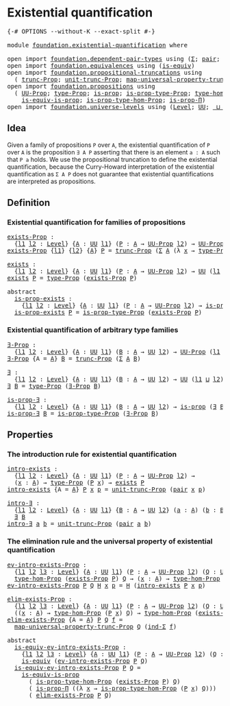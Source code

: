 # Existential quantification

<pre class="Agda"><a id="39" class="Symbol">{-#</a> <a id="43" class="Keyword">OPTIONS</a> <a id="51" class="Pragma">--without-K</a> <a id="63" class="Pragma">--exact-split</a> <a id="77" class="Symbol">#-}</a>

<a id="82" class="Keyword">module</a> <a id="89" href="foundation.existential-quantification.html" class="Module">foundation.existential-quantification</a> <a id="127" class="Keyword">where</a>

<a id="134" class="Keyword">open</a> <a id="139" class="Keyword">import</a> <a id="146" href="foundation.dependent-pair-types.html" class="Module">foundation.dependent-pair-types</a> <a id="178" class="Keyword">using</a> <a id="184" class="Symbol">(</a><a id="185" href="foundation-core.dependent-pair-types.html#502" class="Record">Σ</a><a id="186" class="Symbol">;</a> <a id="188" href="foundation-core.dependent-pair-types.html#575" class="InductiveConstructor">pair</a><a id="192" class="Symbol">;</a> <a id="194" href="foundation-core.dependent-pair-types.html#592" class="Field">pr1</a><a id="197" class="Symbol">;</a> <a id="199" href="foundation-core.dependent-pair-types.html#604" class="Field">pr2</a><a id="202" class="Symbol">;</a> <a id="204" href="foundation-core.dependent-pair-types.html#687" class="Function">ind-Σ</a><a id="209" class="Symbol">)</a>
<a id="211" class="Keyword">open</a> <a id="216" class="Keyword">import</a> <a id="223" href="foundation.equivalences.html" class="Module">foundation.equivalences</a> <a id="247" class="Keyword">using</a> <a id="253" class="Symbol">(</a><a id="254" href="foundation-core.equivalences.html#1542" class="Function">is-equiv</a><a id="262" class="Symbol">)</a>
<a id="264" class="Keyword">open</a> <a id="269" class="Keyword">import</a> <a id="276" href="foundation.propositional-truncations.html" class="Module">foundation.propositional-truncations</a> <a id="313" class="Keyword">using</a>
  <a id="321" class="Symbol">(</a> <a id="323" href="foundation.propositional-truncations.html#2510" class="Function">trunc-Prop</a><a id="333" class="Symbol">;</a> <a id="335" href="foundation.propositional-truncations.html#2096" class="Function">unit-trunc-Prop</a><a id="350" class="Symbol">;</a> <a id="352" href="foundation.propositional-truncations.html#5222" class="Function">map-universal-property-trunc-Prop</a><a id="385" class="Symbol">)</a>
<a id="387" class="Keyword">open</a> <a id="392" class="Keyword">import</a> <a id="399" href="foundation.propositions.html" class="Module">foundation.propositions</a> <a id="423" class="Keyword">using</a>
  <a id="431" class="Symbol">(</a> <a id="433" href="foundation-core.propositions.html#1380" class="Function">UU-Prop</a><a id="440" class="Symbol">;</a> <a id="442" href="foundation-core.propositions.html#1482" class="Function">type-Prop</a><a id="451" class="Symbol">;</a> <a id="453" href="foundation-core.propositions.html#1295" class="Function">is-prop</a><a id="460" class="Symbol">;</a> <a id="462" href="foundation-core.propositions.html#1549" class="Function">is-prop-type-Prop</a><a id="479" class="Symbol">;</a> <a id="481" href="foundation-core.propositions.html#8465" class="Function">type-hom-Prop</a><a id="494" class="Symbol">;</a>
    <a id="500" href="foundation-core.propositions.html#3682" class="Function">is-equiv-is-prop</a><a id="516" class="Symbol">;</a> <a id="518" href="foundation-core.propositions.html#8605" class="Function">is-prop-type-hom-Prop</a><a id="539" class="Symbol">;</a> <a id="541" href="foundation-core.propositions.html#6147" class="Function">is-prop-Π</a><a id="550" class="Symbol">)</a>
<a id="552" class="Keyword">open</a> <a id="557" class="Keyword">import</a> <a id="564" href="foundation.universe-levels.html" class="Module">foundation.universe-levels</a> <a id="591" class="Keyword">using</a> <a id="597" class="Symbol">(</a><a id="598" href="Agda.Primitive.html#597" class="Postulate">Level</a><a id="603" class="Symbol">;</a> <a id="605" href="foundation-core.universe-levels.html#222" class="Primitive">UU</a><a id="607" class="Symbol">;</a> <a id="609" href="Agda.Primitive.html#810" class="Primitive Operator">_⊔_</a><a id="612" class="Symbol">)</a>
</pre>
## Idea

Given a family of propositions `P` over `A`, the existential quantification of `P` over `A` is the proposition `∃ A P` asserting that there is an element `a : A` such that `P a` holds. We use the propositional truncation to define the existential quantification, because the Curry-Howard interpretation of the existential quantification as `Σ A P` does not guarantee that existential quantifications are interpreted as propositions.

## Definition

### Existential quantification for families of propositions

<pre class="Agda"><a id="exists-Prop"></a><a id="1146" href="foundation.existential-quantification.html#1146" class="Function">exists-Prop</a> <a id="1158" class="Symbol">:</a>
  <a id="1162" class="Symbol">{</a><a id="1163" href="foundation.existential-quantification.html#1163" class="Bound">l1</a> <a id="1166" href="foundation.existential-quantification.html#1166" class="Bound">l2</a> <a id="1169" class="Symbol">:</a> <a id="1171" href="Agda.Primitive.html#597" class="Postulate">Level</a><a id="1176" class="Symbol">}</a> <a id="1178" class="Symbol">{</a><a id="1179" href="foundation.existential-quantification.html#1179" class="Bound">A</a> <a id="1181" class="Symbol">:</a> <a id="1183" href="foundation-core.universe-levels.html#222" class="Primitive">UU</a> <a id="1186" href="foundation.existential-quantification.html#1163" class="Bound">l1</a><a id="1188" class="Symbol">}</a> <a id="1190" class="Symbol">(</a><a id="1191" href="foundation.existential-quantification.html#1191" class="Bound">P</a> <a id="1193" class="Symbol">:</a> <a id="1195" href="foundation.existential-quantification.html#1179" class="Bound">A</a> <a id="1197" class="Symbol">→</a> <a id="1199" href="foundation-core.propositions.html#1380" class="Function">UU-Prop</a> <a id="1207" href="foundation.existential-quantification.html#1166" class="Bound">l2</a><a id="1209" class="Symbol">)</a> <a id="1211" class="Symbol">→</a> <a id="1213" href="foundation-core.propositions.html#1380" class="Function">UU-Prop</a> <a id="1221" class="Symbol">(</a><a id="1222" href="foundation.existential-quantification.html#1163" class="Bound">l1</a> <a id="1225" href="Agda.Primitive.html#810" class="Primitive Operator">⊔</a> <a id="1227" href="foundation.existential-quantification.html#1166" class="Bound">l2</a><a id="1229" class="Symbol">)</a>
<a id="1231" href="foundation.existential-quantification.html#1146" class="Function">exists-Prop</a> <a id="1243" class="Symbol">{</a><a id="1244" href="foundation.existential-quantification.html#1244" class="Bound">l1</a><a id="1246" class="Symbol">}</a> <a id="1248" class="Symbol">{</a><a id="1249" href="foundation.existential-quantification.html#1249" class="Bound">l2</a><a id="1251" class="Symbol">}</a> <a id="1253" class="Symbol">{</a><a id="1254" href="foundation.existential-quantification.html#1254" class="Bound">A</a><a id="1255" class="Symbol">}</a> <a id="1257" href="foundation.existential-quantification.html#1257" class="Bound">P</a> <a id="1259" class="Symbol">=</a> <a id="1261" href="foundation.propositional-truncations.html#2510" class="Function">trunc-Prop</a> <a id="1272" class="Symbol">(</a><a id="1273" href="foundation-core.dependent-pair-types.html#502" class="Record">Σ</a> <a id="1275" href="foundation.existential-quantification.html#1254" class="Bound">A</a> <a id="1277" class="Symbol">(λ</a> <a id="1280" href="foundation.existential-quantification.html#1280" class="Bound">x</a> <a id="1282" class="Symbol">→</a> <a id="1284" href="foundation-core.propositions.html#1482" class="Function">type-Prop</a> <a id="1294" class="Symbol">(</a><a id="1295" href="foundation.existential-quantification.html#1257" class="Bound">P</a> <a id="1297" href="foundation.existential-quantification.html#1280" class="Bound">x</a><a id="1298" class="Symbol">)))</a>

<a id="exists"></a><a id="1303" href="foundation.existential-quantification.html#1303" class="Function">exists</a> <a id="1310" class="Symbol">:</a>
  <a id="1314" class="Symbol">{</a><a id="1315" href="foundation.existential-quantification.html#1315" class="Bound">l1</a> <a id="1318" href="foundation.existential-quantification.html#1318" class="Bound">l2</a> <a id="1321" class="Symbol">:</a> <a id="1323" href="Agda.Primitive.html#597" class="Postulate">Level</a><a id="1328" class="Symbol">}</a> <a id="1330" class="Symbol">{</a><a id="1331" href="foundation.existential-quantification.html#1331" class="Bound">A</a> <a id="1333" class="Symbol">:</a> <a id="1335" href="foundation-core.universe-levels.html#222" class="Primitive">UU</a> <a id="1338" href="foundation.existential-quantification.html#1315" class="Bound">l1</a><a id="1340" class="Symbol">}</a> <a id="1342" class="Symbol">(</a><a id="1343" href="foundation.existential-quantification.html#1343" class="Bound">P</a> <a id="1345" class="Symbol">:</a> <a id="1347" href="foundation.existential-quantification.html#1331" class="Bound">A</a> <a id="1349" class="Symbol">→</a> <a id="1351" href="foundation-core.propositions.html#1380" class="Function">UU-Prop</a> <a id="1359" href="foundation.existential-quantification.html#1318" class="Bound">l2</a><a id="1361" class="Symbol">)</a> <a id="1363" class="Symbol">→</a> <a id="1365" href="foundation-core.universe-levels.html#222" class="Primitive">UU</a> <a id="1368" class="Symbol">(</a><a id="1369" href="foundation.existential-quantification.html#1315" class="Bound">l1</a> <a id="1372" href="Agda.Primitive.html#810" class="Primitive Operator">⊔</a> <a id="1374" href="foundation.existential-quantification.html#1318" class="Bound">l2</a><a id="1376" class="Symbol">)</a>
<a id="1378" href="foundation.existential-quantification.html#1303" class="Function">exists</a> <a id="1385" href="foundation.existential-quantification.html#1385" class="Bound">P</a> <a id="1387" class="Symbol">=</a> <a id="1389" href="foundation-core.propositions.html#1482" class="Function">type-Prop</a> <a id="1399" class="Symbol">(</a><a id="1400" href="foundation.existential-quantification.html#1146" class="Function">exists-Prop</a> <a id="1412" href="foundation.existential-quantification.html#1385" class="Bound">P</a><a id="1413" class="Symbol">)</a>

<a id="1416" class="Keyword">abstract</a>
  <a id="is-prop-exists"></a><a id="1427" href="foundation.existential-quantification.html#1427" class="Function">is-prop-exists</a> <a id="1442" class="Symbol">:</a>
    <a id="1448" class="Symbol">{</a><a id="1449" href="foundation.existential-quantification.html#1449" class="Bound">l1</a> <a id="1452" href="foundation.existential-quantification.html#1452" class="Bound">l2</a> <a id="1455" class="Symbol">:</a> <a id="1457" href="Agda.Primitive.html#597" class="Postulate">Level</a><a id="1462" class="Symbol">}</a> <a id="1464" class="Symbol">{</a><a id="1465" href="foundation.existential-quantification.html#1465" class="Bound">A</a> <a id="1467" class="Symbol">:</a> <a id="1469" href="foundation-core.universe-levels.html#222" class="Primitive">UU</a> <a id="1472" href="foundation.existential-quantification.html#1449" class="Bound">l1</a><a id="1474" class="Symbol">}</a> <a id="1476" class="Symbol">(</a><a id="1477" href="foundation.existential-quantification.html#1477" class="Bound">P</a> <a id="1479" class="Symbol">:</a> <a id="1481" href="foundation.existential-quantification.html#1465" class="Bound">A</a> <a id="1483" class="Symbol">→</a> <a id="1485" href="foundation-core.propositions.html#1380" class="Function">UU-Prop</a> <a id="1493" href="foundation.existential-quantification.html#1452" class="Bound">l2</a><a id="1495" class="Symbol">)</a> <a id="1497" class="Symbol">→</a> <a id="1499" href="foundation-core.propositions.html#1295" class="Function">is-prop</a> <a id="1507" class="Symbol">(</a><a id="1508" href="foundation.existential-quantification.html#1303" class="Function">exists</a> <a id="1515" href="foundation.existential-quantification.html#1477" class="Bound">P</a><a id="1516" class="Symbol">)</a>
  <a id="1520" href="foundation.existential-quantification.html#1427" class="Function">is-prop-exists</a> <a id="1535" href="foundation.existential-quantification.html#1535" class="Bound">P</a> <a id="1537" class="Symbol">=</a> <a id="1539" href="foundation-core.propositions.html#1549" class="Function">is-prop-type-Prop</a> <a id="1557" class="Symbol">(</a><a id="1558" href="foundation.existential-quantification.html#1146" class="Function">exists-Prop</a> <a id="1570" href="foundation.existential-quantification.html#1535" class="Bound">P</a><a id="1571" class="Symbol">)</a>
</pre>
### Existential quantification of arbitrary type families

<pre class="Agda"><a id="∃-Prop"></a><a id="1645" href="foundation.existential-quantification.html#1645" class="Function">∃-Prop</a> <a id="1652" class="Symbol">:</a>
  <a id="1656" class="Symbol">{</a><a id="1657" href="foundation.existential-quantification.html#1657" class="Bound">l1</a> <a id="1660" href="foundation.existential-quantification.html#1660" class="Bound">l2</a> <a id="1663" class="Symbol">:</a> <a id="1665" href="Agda.Primitive.html#597" class="Postulate">Level</a><a id="1670" class="Symbol">}</a> <a id="1672" class="Symbol">{</a><a id="1673" href="foundation.existential-quantification.html#1673" class="Bound">A</a> <a id="1675" class="Symbol">:</a> <a id="1677" href="foundation-core.universe-levels.html#222" class="Primitive">UU</a> <a id="1680" href="foundation.existential-quantification.html#1657" class="Bound">l1</a><a id="1682" class="Symbol">}</a> <a id="1684" class="Symbol">(</a><a id="1685" href="foundation.existential-quantification.html#1685" class="Bound">B</a> <a id="1687" class="Symbol">:</a> <a id="1689" href="foundation.existential-quantification.html#1673" class="Bound">A</a> <a id="1691" class="Symbol">→</a> <a id="1693" href="foundation-core.universe-levels.html#222" class="Primitive">UU</a> <a id="1696" href="foundation.existential-quantification.html#1660" class="Bound">l2</a><a id="1698" class="Symbol">)</a> <a id="1700" class="Symbol">→</a> <a id="1702" href="foundation-core.propositions.html#1380" class="Function">UU-Prop</a> <a id="1710" class="Symbol">(</a><a id="1711" href="foundation.existential-quantification.html#1657" class="Bound">l1</a> <a id="1714" href="Agda.Primitive.html#810" class="Primitive Operator">⊔</a> <a id="1716" href="foundation.existential-quantification.html#1660" class="Bound">l2</a><a id="1718" class="Symbol">)</a>
<a id="1720" href="foundation.existential-quantification.html#1645" class="Function">∃-Prop</a> <a id="1727" class="Symbol">{</a><a id="1728" class="Argument">A</a> <a id="1730" class="Symbol">=</a> <a id="1732" href="foundation.existential-quantification.html#1732" class="Bound">A</a><a id="1733" class="Symbol">}</a> <a id="1735" href="foundation.existential-quantification.html#1735" class="Bound">B</a> <a id="1737" class="Symbol">=</a> <a id="1739" href="foundation.propositional-truncations.html#2510" class="Function">trunc-Prop</a> <a id="1750" class="Symbol">(</a><a id="1751" href="foundation-core.dependent-pair-types.html#502" class="Record">Σ</a> <a id="1753" href="foundation.existential-quantification.html#1732" class="Bound">A</a> <a id="1755" href="foundation.existential-quantification.html#1735" class="Bound">B</a><a id="1756" class="Symbol">)</a>

<a id="∃"></a><a id="1759" href="foundation.existential-quantification.html#1759" class="Function">∃</a> <a id="1761" class="Symbol">:</a>
  <a id="1765" class="Symbol">{</a><a id="1766" href="foundation.existential-quantification.html#1766" class="Bound">l1</a> <a id="1769" href="foundation.existential-quantification.html#1769" class="Bound">l2</a> <a id="1772" class="Symbol">:</a> <a id="1774" href="Agda.Primitive.html#597" class="Postulate">Level</a><a id="1779" class="Symbol">}</a> <a id="1781" class="Symbol">{</a><a id="1782" href="foundation.existential-quantification.html#1782" class="Bound">A</a> <a id="1784" class="Symbol">:</a> <a id="1786" href="foundation-core.universe-levels.html#222" class="Primitive">UU</a> <a id="1789" href="foundation.existential-quantification.html#1766" class="Bound">l1</a><a id="1791" class="Symbol">}</a> <a id="1793" class="Symbol">(</a><a id="1794" href="foundation.existential-quantification.html#1794" class="Bound">B</a> <a id="1796" class="Symbol">:</a> <a id="1798" href="foundation.existential-quantification.html#1782" class="Bound">A</a> <a id="1800" class="Symbol">→</a> <a id="1802" href="foundation-core.universe-levels.html#222" class="Primitive">UU</a> <a id="1805" href="foundation.existential-quantification.html#1769" class="Bound">l2</a><a id="1807" class="Symbol">)</a> <a id="1809" class="Symbol">→</a> <a id="1811" href="foundation-core.universe-levels.html#222" class="Primitive">UU</a> <a id="1814" class="Symbol">(</a><a id="1815" href="foundation.existential-quantification.html#1766" class="Bound">l1</a> <a id="1818" href="Agda.Primitive.html#810" class="Primitive Operator">⊔</a> <a id="1820" href="foundation.existential-quantification.html#1769" class="Bound">l2</a><a id="1822" class="Symbol">)</a>
<a id="1824" href="foundation.existential-quantification.html#1759" class="Function">∃</a> <a id="1826" href="foundation.existential-quantification.html#1826" class="Bound">B</a> <a id="1828" class="Symbol">=</a> <a id="1830" href="foundation-core.propositions.html#1482" class="Function">type-Prop</a> <a id="1840" class="Symbol">(</a><a id="1841" href="foundation.existential-quantification.html#1645" class="Function">∃-Prop</a> <a id="1848" href="foundation.existential-quantification.html#1826" class="Bound">B</a><a id="1849" class="Symbol">)</a>

<a id="is-prop-∃"></a><a id="1852" href="foundation.existential-quantification.html#1852" class="Function">is-prop-∃</a> <a id="1862" class="Symbol">:</a>
  <a id="1866" class="Symbol">{</a><a id="1867" href="foundation.existential-quantification.html#1867" class="Bound">l1</a> <a id="1870" href="foundation.existential-quantification.html#1870" class="Bound">l2</a> <a id="1873" class="Symbol">:</a> <a id="1875" href="Agda.Primitive.html#597" class="Postulate">Level</a><a id="1880" class="Symbol">}</a> <a id="1882" class="Symbol">{</a><a id="1883" href="foundation.existential-quantification.html#1883" class="Bound">A</a> <a id="1885" class="Symbol">:</a> <a id="1887" href="foundation-core.universe-levels.html#222" class="Primitive">UU</a> <a id="1890" href="foundation.existential-quantification.html#1867" class="Bound">l1</a><a id="1892" class="Symbol">}</a> <a id="1894" class="Symbol">(</a><a id="1895" href="foundation.existential-quantification.html#1895" class="Bound">B</a> <a id="1897" class="Symbol">:</a> <a id="1899" href="foundation.existential-quantification.html#1883" class="Bound">A</a> <a id="1901" class="Symbol">→</a> <a id="1903" href="foundation-core.universe-levels.html#222" class="Primitive">UU</a> <a id="1906" href="foundation.existential-quantification.html#1870" class="Bound">l2</a><a id="1908" class="Symbol">)</a> <a id="1910" class="Symbol">→</a> <a id="1912" href="foundation-core.propositions.html#1295" class="Function">is-prop</a> <a id="1920" class="Symbol">(</a><a id="1921" href="foundation.existential-quantification.html#1759" class="Function">∃</a> <a id="1923" href="foundation.existential-quantification.html#1895" class="Bound">B</a><a id="1924" class="Symbol">)</a>
<a id="1926" href="foundation.existential-quantification.html#1852" class="Function">is-prop-∃</a> <a id="1936" href="foundation.existential-quantification.html#1936" class="Bound">B</a> <a id="1938" class="Symbol">=</a> <a id="1940" href="foundation-core.propositions.html#1549" class="Function">is-prop-type-Prop</a> <a id="1958" class="Symbol">(</a><a id="1959" href="foundation.existential-quantification.html#1645" class="Function">∃-Prop</a> <a id="1966" href="foundation.existential-quantification.html#1936" class="Bound">B</a><a id="1967" class="Symbol">)</a>
</pre>
## Properties

### The introduction rule for existential quantification

<pre class="Agda"><a id="intro-exists"></a><a id="2055" href="foundation.existential-quantification.html#2055" class="Function">intro-exists</a> <a id="2068" class="Symbol">:</a>
  <a id="2072" class="Symbol">{</a><a id="2073" href="foundation.existential-quantification.html#2073" class="Bound">l1</a> <a id="2076" href="foundation.existential-quantification.html#2076" class="Bound">l2</a> <a id="2079" class="Symbol">:</a> <a id="2081" href="Agda.Primitive.html#597" class="Postulate">Level</a><a id="2086" class="Symbol">}</a> <a id="2088" class="Symbol">{</a><a id="2089" href="foundation.existential-quantification.html#2089" class="Bound">A</a> <a id="2091" class="Symbol">:</a> <a id="2093" href="foundation-core.universe-levels.html#222" class="Primitive">UU</a> <a id="2096" href="foundation.existential-quantification.html#2073" class="Bound">l1</a><a id="2098" class="Symbol">}</a> <a id="2100" class="Symbol">(</a><a id="2101" href="foundation.existential-quantification.html#2101" class="Bound">P</a> <a id="2103" class="Symbol">:</a> <a id="2105" href="foundation.existential-quantification.html#2089" class="Bound">A</a> <a id="2107" class="Symbol">→</a> <a id="2109" href="foundation-core.propositions.html#1380" class="Function">UU-Prop</a> <a id="2117" href="foundation.existential-quantification.html#2076" class="Bound">l2</a><a id="2119" class="Symbol">)</a> <a id="2121" class="Symbol">→</a>
  <a id="2125" class="Symbol">(</a><a id="2126" href="foundation.existential-quantification.html#2126" class="Bound">x</a> <a id="2128" class="Symbol">:</a> <a id="2130" href="foundation.existential-quantification.html#2089" class="Bound">A</a><a id="2131" class="Symbol">)</a> <a id="2133" class="Symbol">→</a> <a id="2135" href="foundation-core.propositions.html#1482" class="Function">type-Prop</a> <a id="2145" class="Symbol">(</a><a id="2146" href="foundation.existential-quantification.html#2101" class="Bound">P</a> <a id="2148" href="foundation.existential-quantification.html#2126" class="Bound">x</a><a id="2149" class="Symbol">)</a> <a id="2151" class="Symbol">→</a> <a id="2153" href="foundation.existential-quantification.html#1303" class="Function">exists</a> <a id="2160" href="foundation.existential-quantification.html#2101" class="Bound">P</a>
<a id="2162" href="foundation.existential-quantification.html#2055" class="Function">intro-exists</a> <a id="2175" class="Symbol">{</a><a id="2176" class="Argument">A</a> <a id="2178" class="Symbol">=</a> <a id="2180" href="foundation.existential-quantification.html#2180" class="Bound">A</a><a id="2181" class="Symbol">}</a> <a id="2183" href="foundation.existential-quantification.html#2183" class="Bound">P</a> <a id="2185" href="foundation.existential-quantification.html#2185" class="Bound">x</a> <a id="2187" href="foundation.existential-quantification.html#2187" class="Bound">p</a> <a id="2189" class="Symbol">=</a> <a id="2191" href="foundation.propositional-truncations.html#2096" class="Function">unit-trunc-Prop</a> <a id="2207" class="Symbol">(</a><a id="2208" href="foundation-core.dependent-pair-types.html#575" class="InductiveConstructor">pair</a> <a id="2213" href="foundation.existential-quantification.html#2185" class="Bound">x</a> <a id="2215" href="foundation.existential-quantification.html#2187" class="Bound">p</a><a id="2216" class="Symbol">)</a>

<a id="intro-∃"></a><a id="2219" href="foundation.existential-quantification.html#2219" class="Function">intro-∃</a> <a id="2227" class="Symbol">:</a>
  <a id="2231" class="Symbol">{</a><a id="2232" href="foundation.existential-quantification.html#2232" class="Bound">l1</a> <a id="2235" href="foundation.existential-quantification.html#2235" class="Bound">l2</a> <a id="2238" class="Symbol">:</a> <a id="2240" href="Agda.Primitive.html#597" class="Postulate">Level</a><a id="2245" class="Symbol">}</a> <a id="2247" class="Symbol">{</a><a id="2248" href="foundation.existential-quantification.html#2248" class="Bound">A</a> <a id="2250" class="Symbol">:</a> <a id="2252" href="foundation-core.universe-levels.html#222" class="Primitive">UU</a> <a id="2255" href="foundation.existential-quantification.html#2232" class="Bound">l1</a><a id="2257" class="Symbol">}</a> <a id="2259" class="Symbol">{</a><a id="2260" href="foundation.existential-quantification.html#2260" class="Bound">B</a> <a id="2262" class="Symbol">:</a> <a id="2264" href="foundation.existential-quantification.html#2248" class="Bound">A</a> <a id="2266" class="Symbol">→</a> <a id="2268" href="foundation-core.universe-levels.html#222" class="Primitive">UU</a> <a id="2271" href="foundation.existential-quantification.html#2235" class="Bound">l2</a><a id="2273" class="Symbol">}</a> <a id="2275" class="Symbol">(</a><a id="2276" href="foundation.existential-quantification.html#2276" class="Bound">a</a> <a id="2278" class="Symbol">:</a> <a id="2280" href="foundation.existential-quantification.html#2248" class="Bound">A</a><a id="2281" class="Symbol">)</a> <a id="2283" class="Symbol">(</a><a id="2284" href="foundation.existential-quantification.html#2284" class="Bound">b</a> <a id="2286" class="Symbol">:</a> <a id="2288" href="foundation.existential-quantification.html#2260" class="Bound">B</a> <a id="2290" href="foundation.existential-quantification.html#2276" class="Bound">a</a><a id="2291" class="Symbol">)</a> <a id="2293" class="Symbol">→</a>
  <a id="2297" href="foundation.existential-quantification.html#1759" class="Function">∃</a> <a id="2299" href="foundation.existential-quantification.html#2260" class="Bound">B</a>
<a id="2301" href="foundation.existential-quantification.html#2219" class="Function">intro-∃</a> <a id="2309" href="foundation.existential-quantification.html#2309" class="Bound">a</a> <a id="2311" href="foundation.existential-quantification.html#2311" class="Bound">b</a> <a id="2313" class="Symbol">=</a> <a id="2315" href="foundation.propositional-truncations.html#2096" class="Function">unit-trunc-Prop</a> <a id="2331" class="Symbol">(</a><a id="2332" href="foundation-core.dependent-pair-types.html#575" class="InductiveConstructor">pair</a> <a id="2337" href="foundation.existential-quantification.html#2309" class="Bound">a</a> <a id="2339" href="foundation.existential-quantification.html#2311" class="Bound">b</a><a id="2340" class="Symbol">)</a>
</pre>
### The elimination rule and the universal property of existential quantification

<pre class="Agda"><a id="ev-intro-exists-Prop"></a><a id="2438" href="foundation.existential-quantification.html#2438" class="Function">ev-intro-exists-Prop</a> <a id="2459" class="Symbol">:</a>
  <a id="2463" class="Symbol">{</a><a id="2464" href="foundation.existential-quantification.html#2464" class="Bound">l1</a> <a id="2467" href="foundation.existential-quantification.html#2467" class="Bound">l2</a> <a id="2470" href="foundation.existential-quantification.html#2470" class="Bound">l3</a> <a id="2473" class="Symbol">:</a> <a id="2475" href="Agda.Primitive.html#597" class="Postulate">Level</a><a id="2480" class="Symbol">}</a> <a id="2482" class="Symbol">{</a><a id="2483" href="foundation.existential-quantification.html#2483" class="Bound">A</a> <a id="2485" class="Symbol">:</a> <a id="2487" href="foundation-core.universe-levels.html#222" class="Primitive">UU</a> <a id="2490" href="foundation.existential-quantification.html#2464" class="Bound">l1</a><a id="2492" class="Symbol">}</a> <a id="2494" class="Symbol">(</a><a id="2495" href="foundation.existential-quantification.html#2495" class="Bound">P</a> <a id="2497" class="Symbol">:</a> <a id="2499" href="foundation.existential-quantification.html#2483" class="Bound">A</a> <a id="2501" class="Symbol">→</a> <a id="2503" href="foundation-core.propositions.html#1380" class="Function">UU-Prop</a> <a id="2511" href="foundation.existential-quantification.html#2467" class="Bound">l2</a><a id="2513" class="Symbol">)</a> <a id="2515" class="Symbol">(</a><a id="2516" href="foundation.existential-quantification.html#2516" class="Bound">Q</a> <a id="2518" class="Symbol">:</a> <a id="2520" href="foundation-core.propositions.html#1380" class="Function">UU-Prop</a> <a id="2528" href="foundation.existential-quantification.html#2470" class="Bound">l3</a><a id="2530" class="Symbol">)</a> <a id="2532" class="Symbol">→</a>
  <a id="2536" href="foundation-core.propositions.html#8465" class="Function">type-hom-Prop</a> <a id="2550" class="Symbol">(</a><a id="2551" href="foundation.existential-quantification.html#1146" class="Function">exists-Prop</a> <a id="2563" href="foundation.existential-quantification.html#2495" class="Bound">P</a><a id="2564" class="Symbol">)</a> <a id="2566" href="foundation.existential-quantification.html#2516" class="Bound">Q</a> <a id="2568" class="Symbol">→</a> <a id="2570" class="Symbol">(</a><a id="2571" href="foundation.existential-quantification.html#2571" class="Bound">x</a> <a id="2573" class="Symbol">:</a> <a id="2575" href="foundation.existential-quantification.html#2483" class="Bound">A</a><a id="2576" class="Symbol">)</a> <a id="2578" class="Symbol">→</a> <a id="2580" href="foundation-core.propositions.html#8465" class="Function">type-hom-Prop</a> <a id="2594" class="Symbol">(</a><a id="2595" href="foundation.existential-quantification.html#2495" class="Bound">P</a> <a id="2597" href="foundation.existential-quantification.html#2571" class="Bound">x</a><a id="2598" class="Symbol">)</a> <a id="2600" href="foundation.existential-quantification.html#2516" class="Bound">Q</a>
<a id="2602" href="foundation.existential-quantification.html#2438" class="Function">ev-intro-exists-Prop</a> <a id="2623" href="foundation.existential-quantification.html#2623" class="Bound">P</a> <a id="2625" href="foundation.existential-quantification.html#2625" class="Bound">Q</a> <a id="2627" href="foundation.existential-quantification.html#2627" class="Bound">H</a> <a id="2629" href="foundation.existential-quantification.html#2629" class="Bound">x</a> <a id="2631" href="foundation.existential-quantification.html#2631" class="Bound">p</a> <a id="2633" class="Symbol">=</a> <a id="2635" href="foundation.existential-quantification.html#2627" class="Bound">H</a> <a id="2637" class="Symbol">(</a><a id="2638" href="foundation.existential-quantification.html#2055" class="Function">intro-exists</a> <a id="2651" href="foundation.existential-quantification.html#2623" class="Bound">P</a> <a id="2653" href="foundation.existential-quantification.html#2629" class="Bound">x</a> <a id="2655" href="foundation.existential-quantification.html#2631" class="Bound">p</a><a id="2656" class="Symbol">)</a>

<a id="elim-exists-Prop"></a><a id="2659" href="foundation.existential-quantification.html#2659" class="Function">elim-exists-Prop</a> <a id="2676" class="Symbol">:</a>
  <a id="2680" class="Symbol">{</a><a id="2681" href="foundation.existential-quantification.html#2681" class="Bound">l1</a> <a id="2684" href="foundation.existential-quantification.html#2684" class="Bound">l2</a> <a id="2687" href="foundation.existential-quantification.html#2687" class="Bound">l3</a> <a id="2690" class="Symbol">:</a> <a id="2692" href="Agda.Primitive.html#597" class="Postulate">Level</a><a id="2697" class="Symbol">}</a> <a id="2699" class="Symbol">{</a><a id="2700" href="foundation.existential-quantification.html#2700" class="Bound">A</a> <a id="2702" class="Symbol">:</a> <a id="2704" href="foundation-core.universe-levels.html#222" class="Primitive">UU</a> <a id="2707" href="foundation.existential-quantification.html#2681" class="Bound">l1</a><a id="2709" class="Symbol">}</a> <a id="2711" class="Symbol">(</a><a id="2712" href="foundation.existential-quantification.html#2712" class="Bound">P</a> <a id="2714" class="Symbol">:</a> <a id="2716" href="foundation.existential-quantification.html#2700" class="Bound">A</a> <a id="2718" class="Symbol">→</a> <a id="2720" href="foundation-core.propositions.html#1380" class="Function">UU-Prop</a> <a id="2728" href="foundation.existential-quantification.html#2684" class="Bound">l2</a><a id="2730" class="Symbol">)</a> <a id="2732" class="Symbol">(</a><a id="2733" href="foundation.existential-quantification.html#2733" class="Bound">Q</a> <a id="2735" class="Symbol">:</a> <a id="2737" href="foundation-core.propositions.html#1380" class="Function">UU-Prop</a> <a id="2745" href="foundation.existential-quantification.html#2687" class="Bound">l3</a><a id="2747" class="Symbol">)</a> <a id="2749" class="Symbol">→</a>
  <a id="2753" class="Symbol">((</a><a id="2755" href="foundation.existential-quantification.html#2755" class="Bound">x</a> <a id="2757" class="Symbol">:</a> <a id="2759" href="foundation.existential-quantification.html#2700" class="Bound">A</a><a id="2760" class="Symbol">)</a> <a id="2762" class="Symbol">→</a> <a id="2764" href="foundation-core.propositions.html#8465" class="Function">type-hom-Prop</a> <a id="2778" class="Symbol">(</a><a id="2779" href="foundation.existential-quantification.html#2712" class="Bound">P</a> <a id="2781" href="foundation.existential-quantification.html#2755" class="Bound">x</a><a id="2782" class="Symbol">)</a> <a id="2784" href="foundation.existential-quantification.html#2733" class="Bound">Q</a><a id="2785" class="Symbol">)</a> <a id="2787" class="Symbol">→</a> <a id="2789" href="foundation-core.propositions.html#8465" class="Function">type-hom-Prop</a> <a id="2803" class="Symbol">(</a><a id="2804" href="foundation.existential-quantification.html#1146" class="Function">exists-Prop</a> <a id="2816" href="foundation.existential-quantification.html#2712" class="Bound">P</a><a id="2817" class="Symbol">)</a> <a id="2819" href="foundation.existential-quantification.html#2733" class="Bound">Q</a>
<a id="2821" href="foundation.existential-quantification.html#2659" class="Function">elim-exists-Prop</a> <a id="2838" class="Symbol">{</a><a id="2839" class="Argument">A</a> <a id="2841" class="Symbol">=</a> <a id="2843" href="foundation.existential-quantification.html#2843" class="Bound">A</a><a id="2844" class="Symbol">}</a> <a id="2846" href="foundation.existential-quantification.html#2846" class="Bound">P</a> <a id="2848" href="foundation.existential-quantification.html#2848" class="Bound">Q</a> <a id="2850" href="foundation.existential-quantification.html#2850" class="Bound">f</a> <a id="2852" class="Symbol">=</a>
  <a id="2856" href="foundation.propositional-truncations.html#5222" class="Function">map-universal-property-trunc-Prop</a> <a id="2890" href="foundation.existential-quantification.html#2848" class="Bound">Q</a> <a id="2892" class="Symbol">(</a><a id="2893" href="foundation-core.dependent-pair-types.html#687" class="Function">ind-Σ</a> <a id="2899" href="foundation.existential-quantification.html#2850" class="Bound">f</a><a id="2900" class="Symbol">)</a>

<a id="2903" class="Keyword">abstract</a>
  <a id="is-equiv-ev-intro-exists-Prop"></a><a id="2914" href="foundation.existential-quantification.html#2914" class="Function">is-equiv-ev-intro-exists-Prop</a> <a id="2944" class="Symbol">:</a>
    <a id="2950" class="Symbol">{</a><a id="2951" href="foundation.existential-quantification.html#2951" class="Bound">l1</a> <a id="2954" href="foundation.existential-quantification.html#2954" class="Bound">l2</a> <a id="2957" href="foundation.existential-quantification.html#2957" class="Bound">l3</a> <a id="2960" class="Symbol">:</a> <a id="2962" href="Agda.Primitive.html#597" class="Postulate">Level</a><a id="2967" class="Symbol">}</a> <a id="2969" class="Symbol">{</a><a id="2970" href="foundation.existential-quantification.html#2970" class="Bound">A</a> <a id="2972" class="Symbol">:</a> <a id="2974" href="foundation-core.universe-levels.html#222" class="Primitive">UU</a> <a id="2977" href="foundation.existential-quantification.html#2951" class="Bound">l1</a><a id="2979" class="Symbol">}</a> <a id="2981" class="Symbol">(</a><a id="2982" href="foundation.existential-quantification.html#2982" class="Bound">P</a> <a id="2984" class="Symbol">:</a> <a id="2986" href="foundation.existential-quantification.html#2970" class="Bound">A</a> <a id="2988" class="Symbol">→</a> <a id="2990" href="foundation-core.propositions.html#1380" class="Function">UU-Prop</a> <a id="2998" href="foundation.existential-quantification.html#2954" class="Bound">l2</a><a id="3000" class="Symbol">)</a> <a id="3002" class="Symbol">(</a><a id="3003" href="foundation.existential-quantification.html#3003" class="Bound">Q</a> <a id="3005" class="Symbol">:</a> <a id="3007" href="foundation-core.propositions.html#1380" class="Function">UU-Prop</a> <a id="3015" href="foundation.existential-quantification.html#2957" class="Bound">l3</a><a id="3017" class="Symbol">)</a> <a id="3019" class="Symbol">→</a>
    <a id="3025" href="foundation-core.equivalences.html#1542" class="Function">is-equiv</a> <a id="3034" class="Symbol">(</a><a id="3035" href="foundation.existential-quantification.html#2438" class="Function">ev-intro-exists-Prop</a> <a id="3056" href="foundation.existential-quantification.html#2982" class="Bound">P</a> <a id="3058" href="foundation.existential-quantification.html#3003" class="Bound">Q</a><a id="3059" class="Symbol">)</a>
  <a id="3063" href="foundation.existential-quantification.html#2914" class="Function">is-equiv-ev-intro-exists-Prop</a> <a id="3093" href="foundation.existential-quantification.html#3093" class="Bound">P</a> <a id="3095" href="foundation.existential-quantification.html#3095" class="Bound">Q</a> <a id="3097" class="Symbol">=</a>
    <a id="3103" href="foundation-core.propositions.html#3682" class="Function">is-equiv-is-prop</a>
      <a id="3126" class="Symbol">(</a> <a id="3128" href="foundation-core.propositions.html#8605" class="Function">is-prop-type-hom-Prop</a> <a id="3150" class="Symbol">(</a><a id="3151" href="foundation.existential-quantification.html#1146" class="Function">exists-Prop</a> <a id="3163" href="foundation.existential-quantification.html#3093" class="Bound">P</a><a id="3164" class="Symbol">)</a> <a id="3166" href="foundation.existential-quantification.html#3095" class="Bound">Q</a><a id="3167" class="Symbol">)</a>
      <a id="3175" class="Symbol">(</a> <a id="3177" href="foundation-core.propositions.html#6147" class="Function">is-prop-Π</a> <a id="3187" class="Symbol">((λ</a> <a id="3191" href="foundation.existential-quantification.html#3191" class="Bound">x</a> <a id="3193" class="Symbol">→</a> <a id="3195" href="foundation-core.propositions.html#8605" class="Function">is-prop-type-hom-Prop</a> <a id="3217" class="Symbol">(</a><a id="3218" href="foundation.existential-quantification.html#3093" class="Bound">P</a> <a id="3220" href="foundation.existential-quantification.html#3191" class="Bound">x</a><a id="3221" class="Symbol">)</a> <a id="3223" href="foundation.existential-quantification.html#3095" class="Bound">Q</a><a id="3224" class="Symbol">)))</a>
      <a id="3234" class="Symbol">(</a> <a id="3236" href="foundation.existential-quantification.html#2659" class="Function">elim-exists-Prop</a> <a id="3253" href="foundation.existential-quantification.html#3093" class="Bound">P</a> <a id="3255" href="foundation.existential-quantification.html#3095" class="Bound">Q</a><a id="3256" class="Symbol">)</a>
</pre>